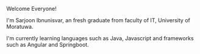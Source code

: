 <!-- - 👋 Hi, I’m @ibnunisvar
- 👀 I’m interested in 
- 🌱 I’m currently learning Angular
- 💞️ I’m looking to collaborate on ...
- 📫 How to reach me ... -->

<!---
ibnunisvar/ibnunisvar is a ✨ special ✨ repository because its `README.md` (this file) appears on your GitHub profile.
You can click the Preview link to take a look at your changes.
--->

Welcome Everyone!

I'm Sarjoon Ibnunisvar, an fresh graduate from faculty of IT, University of Moratuwa. 

I'm currently learning languages such as Java, Javascript and frameworks such as Angular and Springboot.
